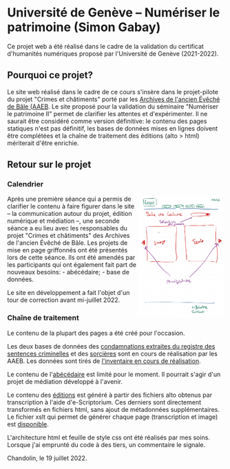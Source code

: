 # Université de Genève – Numériser le patrimoine (Simon Gabay)

Ce projet web a été réalisé dans le cadre de la validation du certificat d'humanités numériques proposé par l'Université de Genève (2021-2022). 

## Pourquoi ce projet? 
Le site web réalisé dans le cadre de ce cours s'insère dans le projet-pilote du projet "Crimes et châtiments" porté par les [Archives de l'ancien Évêché de Bâle (AAEB](www.aaeb.ch). Le site proposé pour la validation du séminaire "Numériser le patrimoine II" permet de clarifier les attentes et d'expérimenter. Il ne saurait être considéré comme version définitive: le contenu des pages statiques n'est pas définitif, les bases de données mises en lignes doivent être complétées et la chaîne de traitement des éditions (alto > html) mériterait d'être enrichie.

## Retour sur le projet
### Calendrier 
<img src="photos/AAEB-11.jpeg" style="align:right; float:right; width:200px;">
Après une première séance qui a permis de clarifier le contenu à faire figurer dans le site –  la communication autour du projet, édition numérique et médiation –, une seconde séance a eu lieu avec les responsables du projet "Crimes et châtiments" des Archives de l'ancien Évêché de Bâle. Les projets de mise en page griffonnés ont été présentés lors de cette séance. Ils ont été amendés par les participants qui ont également fait part de nouveaux besoins: 
- abécédaire;
- base de données. 

Le site en développement a fait l'objet d'un tour de correction avant mi-juillet 2022. 
### Chaîne de traitement
Le contenu de la plupart des pages a été créé pour l'occasion. 

Les deux bases de données des [condamnations extraites du registre des sentences criminelles](bdd_cod205a.html) et des [sorcières](bdd_sorciere.html) sont en cours de réalisation par les AAEB. Les données sont tirés de [l'inventaire en cours de réalisation](https://archives-aaeb.jura.ch/suchinfo.aspx). 

Le contenu de l'[abécédaire](abecedaire.html) est limité pour le moment. Il pourrait s'agir d'un projet de médiation développé à l'avenir. 

Le contenu des [éditions](lecture.html) est généré à partir des fichiers alto obtenus par transcription à l'aide d'e-Scriptorium. Ces derniers sont directement transformés en fichiers html, sans ajout de métadonnées supplémentaires. Le fichier xslt qui permet de générer chaque page (transcription et image) est [disponible](scripts/ALTOtoHTML_v2.xsl).

L'architecture html et feuille de style css ont été réalisés par mes soins. Lorsque j'ai emprunté du code à des tiers, un commentaire le signale.

Chandolin, le 19 juillet 2022. 

